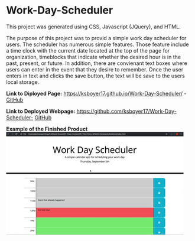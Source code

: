 # Work-Day-Scheduler

This project was generated using CSS, Javascript (JQuery), and HTML.

The purpose of this project was to provid a simple work day scheduler for users. The scheduler has numerous simple features. Those feature include a time clock with the current date located at the top of the page for organization, timeblocks that indicate whether the desired hour is in the past, present, or future. In addition, there are convienant text boxes where users can enter in the event that they desire to remember. Once the user enters in text and clicks the save button, the text will be save to the users local storage.

**Link to Diployed Page:**
https://ksboyer17.github.io/Work-Day-Scheduler/ -
[GitHub](https://ksboyer17.github.io/Work-Day-Scheduler/)

**Link to Deployed Webpage:**
https://github.com/ksboyer17/Work-Day-Scheduler-
[GitHub](https://github.com/ksboyer17/Work-Day-Scheduler)

**Example of the Finished Product**
![A user clicks on slots on the color-coded calendar and edits the events.](./Assets/05-third-party-apis-homework-demo.gif)
